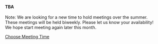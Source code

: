 #### TBA

Note: We are looking for a new time to hold meetings over the summer. These meetings will be held biweekly. Please let us know your availability! We hope start meeting again later this month. 

[Choose Meeting Time](https://www.when2meet.com/?25279395-jnQFk)

<!--- **Where/When:** JBHT 535, 1-2P ([U of A](https://www.uark.edu/))-->
<!--- **Reading:**-->
<!--  - [Evaluating the Impact of Local Differential Privacy on Utility Loss via Influence Functions](https://arxiv.org/pdf/2309.08678)-->
<!--- **Meeting Link (opt):** email me!-->



